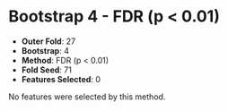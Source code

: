 # Bootstrap 4 - FDR (p < 0.01)

- **Outer Fold**: 27
- **Bootstrap**: 4
- **Method**: FDR (p < 0.01)
- **Fold Seed**: 71
- **Features Selected**: 0

No features were selected by this method.

